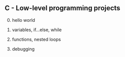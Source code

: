 ## C - Low-level programming projects

0. hello world

1. variables, if...else, while

2. functions, nested loops

3. debugging
